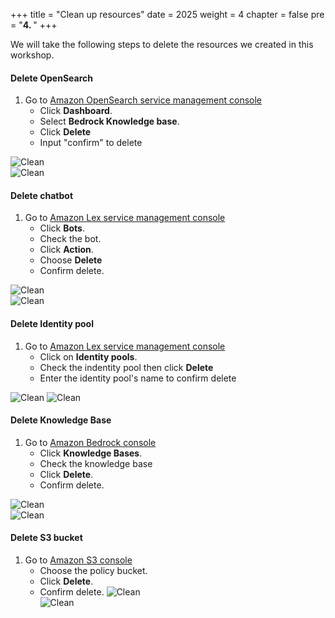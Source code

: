+++
title = "Clean up resources"
date = 2025
weight = 4
chapter = false
pre = "<b>4. </b>"
+++

We will take the following steps to delete the resources we created in this workshop.

#### Delete OpenSearch

1. Go to [Amazon OpenSearch service management console](https://console.aws.amazon.com/aos/home)
   + Click **Dashboard**.
   + Select **Bedrock Knowledge base**.
   + Click **Delete** 
   + Input "confirm" to delete

![Clean](/images/4.clean/DeleteOpenSearch2.1.png)   
![Clean](/images/4.clean/DeleteOpenSearch2.2.png)   


#### Delete chatbot

1. Go to [Amazon Lex service management console](https://console.aws.amazon.com/lexv2/home)
   + Click **Bots**.
   + Check the bot.
   + Click **Action**.
   + Choose **Delete**
   + Confirm delete.

   
![Clean](/images/4.clean/Deletebot1.1.png)   
![Clean](/images/4.clean/Deletebot1.2.png)


#### Delete Identity pool

1. Go to [Amazon Lex service management console](https://console.aws.amazon.com/cognito/v2/home)
   + Click on **Identity pools**.
   + Check the indentity pool then click **Delete**
   + Enter the identity pool's name to confirm delete

![Clean](/images/4.clean/DeleteCognito3.1.png)
![Clean](/images/4.clean/DeleteCognito3.2.png)

#### Delete Knowledge Base

1. Go to [Amazon Bedrock console](https://console.aws.amazon.com/bedrock/home)
   + Click **Knowledge Bases**.
   + Check the knowledge base
   + Click **Delete**.
   + Confirm delete.

![Clean](/images/4.clean/DeleteKnowledgbase4.1.png)   
![Clean](/images/4.clean/DeleteKnowledgbase4.2.png)   

#### Delete S3 bucket

1. Go to [Amazon S3 console](https://console.aws.amazon.com/s3/home)
   + Choose the policy bucket.
   + Click **Delete**.
   + Confirm delete.
![Clean](/images/4.clean/DeleteS3bucket5.1.png)   
![Clean](/images/4.clean/DeleteS3bucket5.2.png)   